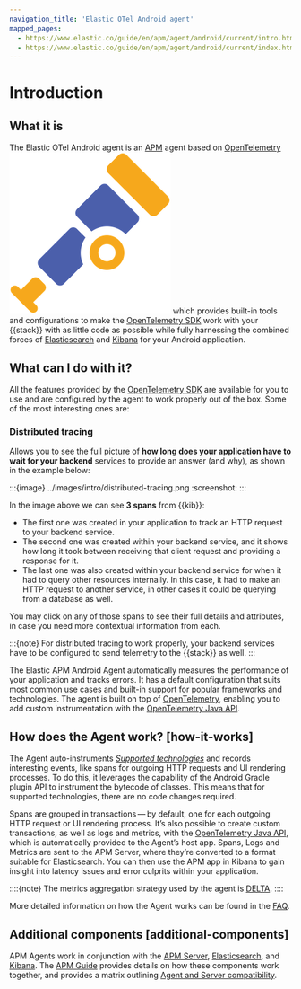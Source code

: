 ```yaml
---
navigation_title: 'Elastic OTel Android agent'
mapped_pages:
  - https://www.elastic.co/guide/en/apm/agent/android/current/intro.html
  - https://www.elastic.co/guide/en/apm/agent/android/current/index.html
---
```


# Introduction

## What it is

The Elastic OTel Android agent is an [APM](https://en.wikipedia.org/wiki/Application_performance_management) agent based on [OpenTelemetry](https://opentelemetry.io/) ![alt](../images/opentelemetry-logo.png "OpenTelemetry =16x16") which provides built-in tools and configurations to make the [OpenTelemetry SDK](https://github.com/open-telemetry/opentelemetry-java) work with your {{stack}} with as little code as possible while fully harnessing the combined forces of [Elasticsearch](docs-content://get-started/index.md) and [Kibana](docs-content://get-started/the-stack.md) for your Android application.

## What can I do with it?

All the features provided by the [OpenTelemetry SDK](https://github.com/open-telemetry/opentelemetry-java) are available for you to use and are configured by the agent to work properly out of the box. Some of the most interesting ones are:

### Distributed tracing

Allows you to see the full picture of **how long does your application have to wait for your backend** services to provide an answer (and why), as shown in the example below:

:::{image} ../images/intro/distributed-tracing.png
:screenshot:
:::

In the image above we can see **3 spans** from {{kib}}:

- The first one was created in your application to track an HTTP request to your backend service.
- The second one was created within your backend service, and it shows how long it took between receiving that client request and providing a response for it.
- The last one was also created within your backend service for when it had to query other resources internally. In this case, it had to make an HTTP request to another service, in other cases it could be querying from a database as well.

You may click on any of those spans to see their full details and attributes, in case you need more contextual information from each.

:::{note}
For distributed tracing to work properly, your backend services have to be configured to send telemetry to the {{stack}} as well.
:::

The Elastic APM Android Agent automatically measures the performance of your application and tracks errors. It has a default configuration that suits most common use cases and built-in support for popular frameworks and technologies. The agent is built on top of [OpenTelemetry](https://opentelemetry.io/), enabling you to add custom instrumentation with the [OpenTelemetry Java API](https://opentelemetry.io/docs/instrumentation/java/manual/).

## How does the Agent work? [how-it-works]

The Agent auto-instruments [*Supported technologies*](/reference/automatic-instrumentation.md) and records interesting events, like spans for outgoing HTTP requests and UI rendering processes. To do this, it leverages the capability of the Android Gradle plugin API to instrument the bytecode of classes. This means that for supported technologies, there are no code changes required.

Spans are grouped in transactions — by default, one for each outgoing HTTP request or UI rendering process. It’s also possible to create custom transactions, as well as logs and metrics, with the [OpenTelemetry Java API](https://opentelemetry.io/docs/instrumentation/java/manual/), which is automatically provided to the Agent’s host app. Spans, Logs and Metrics are sent to the APM Server, where they’re converted to a format suitable for Elasticsearch. You can then use the APM app in Kibana to gain insight into latency issues and error culprits within your application.

::::{note}
The metrics aggregation strategy used by the agent is [DELTA](https://github.com/open-telemetry/opentelemetry-java/blob/976edfde504193f84d19936b97e2eb8d8cf060e2/sdk/metrics/src/main/java/io/opentelemetry/sdk/metrics/data/AggregationTemporality.java#L15).
::::


More detailed information on how the Agent works can be found in the [FAQ](/reference/faq.md#faq-how-does-it-work).


## Additional components [additional-components]

APM Agents work in conjunction with the [APM Server](docs-content://solutions/observability/apps/application-performance-monitoring-apm.md), [Elasticsearch](docs-content://get-started/index.md), and [Kibana](docs-content://get-started/the-stack.md). The [APM Guide](docs-content://solutions/observability/apps/application-performance-monitoring-apm.md) provides details on how these components work together, and provides a matrix outlining [Agent and Server compatibility](docs-content://solutions/observability/apps/apm-agent-compatibility.md).

